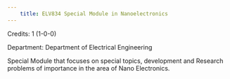 ```yaml
---
    title: ELV834 Special Module in Nanoelectronics
---
```

Credits: 1 (1-0-0)

Department: Department of Electrical Engineering

Special Module that focuses on special topics, development and Research problems of importance in the area of Nano Electronics.